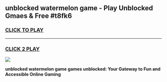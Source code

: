 
## unblocked watermelon game - Play Unblocked Gmaes & Free #t8fk6
<h3>
<a href="https://premium.freeplayer.one?title=unblocked_watermelon_game&ref=01M">CLICK TO PLAY</a></h3>
<hr>

<h3>
<a href="https://premium.freeplayer.one?title=unblocked_watermelon_game&ref=01M">CLICK 2 PLAY</a>
  
</h3>

<a href="https://premium.freeplayer.one?title=unblocked_watermelon_game&ref=01M"><img src="https://clearcache.store/games.png"></a>


**unblocked watermelon game games unblocked: Your Gateway to Fun and Accessible Online Gaming**
